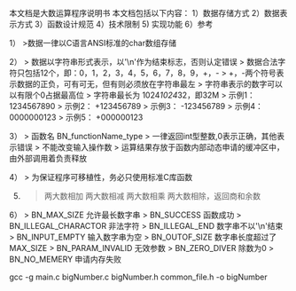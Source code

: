 本文档是大数运算程序说明书
本文档包括以下内容：
	1）数据存储方式
	2）数据表示方式
	3）函数设计规范
	4）技术限制
	5) 实现功能
	6）参考
	

1）
	>数据一律以C语言ANSI标准的char数组存储
	
2）
	> 数据以字符串形式表示，以'\n'作为结束标志，否则认定错误
	> 数据合法字符只包括12个，即：0，1，2，3，4，5，6，7，8，9，+，-
	> +，-两个符号表示数据的正负，可有可无，但有则必须放在字符串最左
	> 字符串表示的数字可以以有限个0占据最高位
	> 字符串最长为 1024*1024*32，即32M
	> 示例1： 1234567890
	> 示例2： +123456789
	> 示例3： -123456789
	> 示例4： 0000000123
	> 示例5： +000000123
	
3）
	> 函数名 BN_functionName_type
	> 一律返回int型整数,0表示正确，其他表示错误
	> 不能改变输入操作数
	> 运算结果存放于函数内部动态申请的缓冲区中，由外部调用着负责释放
	
4）
	> 为保证程序可移植性，务必只使用标准C库函数
	
5)
	> 两大数相加
	> 两大数相减
	> 两大数相乘
	> 两大数相除，返回商和余数
	
6）
	> BN_MAX_SIZE  		 		允许最长数字串
	> BN_SUCCESS		 		函数成功
	> BN_ILLEGAL_CHARACTOR		非法字符
	> BN_ILLEGAL_END			数字串不以'\n'结束
	> BN_INPUT_EMPTY			输入数字串为空
	> BN_OUTOF_SIZE				数字串长度超过了MAX_SIZE
	> BN_PARAM_INVALID			无效参数
	> BN_ZERO_DIVER				除数为0
	> BN_NO_MEMERY				申请内存失败			
	
	
gcc -g main.c bigNumber.c bigNumber.h common_file.h -o bigNumber	
	
